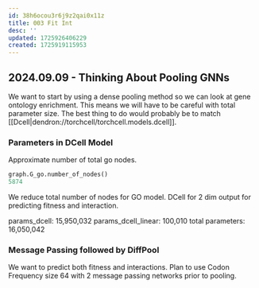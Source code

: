 ```yaml
---
id: 38h6ocou3r6j9z2qai0x11z
title: 003 Fit Int
desc: ''
updated: 1725926406229
created: 1725919115953
---
```



## 2024.09.09 - Thinking About Pooling GNNs

We want to start by using a dense pooling method so we can look at gene ontology enrichment. This means we will have to be careful with total parameter size. The best thing to do would probably be to match [[Dcell|dendron://torchcell/torchcell.models.dcell]].

### Parameters in DCell Model

Approximate number of total go nodes.

```python
graph.G_go.number_of_nodes()
5874
```

We reduce total number of nodes for GO model. DCell for 2 dim output for predicting fitness and interaction.

params_dcell: 15,950,032
params_dcell_linear: 100,010
total parameters: 16,050,042

### Message Passing followed by DiffPool

We want to predict both fitness and interactions. Plan to use Codon Frequency size 64 with 2 message passing networks prior to pooling.

